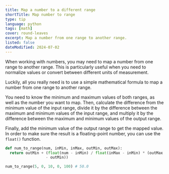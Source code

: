 ```yaml
---
title: Map a number to a different range
shortTitle: Map number to range
type: tip
language: python
tags: [math]
cover: round-leaves
excerpt: Map a number from one range to another range.
listed: false
dateModified: 2024-07-02
---
```


When working with numbers, you may need to map a number from one range to another range. This is particularly useful when you need to normalize values or convert between different units of measurement.

Luckily, all you really need is to use a simple mathematical formula to map a number from one range to another range.

You need to know the minimum and maximum values of both ranges, as well as the number you want to map. Then, calculate the difference from the minimum value of the input range, divide it by the difference between the maximum and minimum values of the input range, and multiply it by the difference between the maximum and minimum values of the output range.

Finally, add the minimum value of the output range to get the mapped value. In order to make sure the result is a floating-point number, you can use the `float()` function.

```py
def num_to_range(num, inMin, inMax, outMin, outMax):
  return outMin + (float(num - inMin) / float(inMax - inMin) * (outMax
                  - outMin))

num_to_range(5, 0, 10, 0, 100) # 50.0
```
